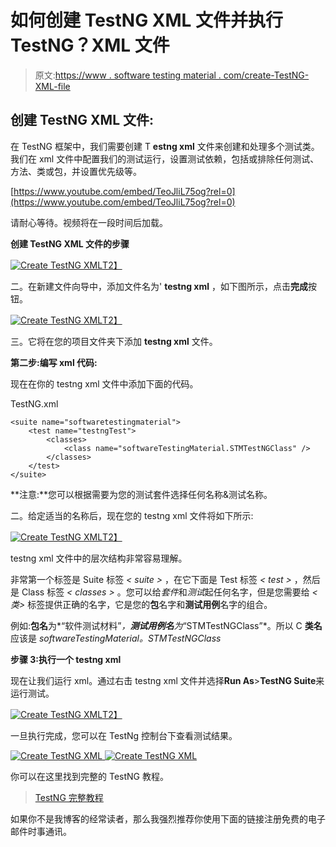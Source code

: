 # 如何创建 TestNG XML 文件并执行 TestNG？XML 文件

> 原文:[https://www . software testing material . com/create-TestNG-XML-file](https://www.softwaretestingmaterial.com/create-testng-xml-file)

## **创建 TestNG XML 文件:**

在 TestNG 框架中，我们需要创建 T **estng xml** 文件来创建和处理多个测试类。我们在 xml 文件中配置我们的测试运行，设置测试依赖，包括或排除任何测试、方法、类或包，并设置优先级等。

[https://www.youtube.com/embed/TeoJliL75og?rel=0](https://www.youtube.com/embed/TeoJliL75og?rel=0)

请耐心等待。视频将在一段时间后加载。

**创建 TestNG XML 文件的步骤**

[![Create TestNG XML](../Images/8f905bc8f23c95094d85a093e813bd33.png "Create TestNG XML")T2】](https://www.softwaretestingmaterial.com/wp-content/uploads/2017/02/create-testng-xml-1.png)

二。在新建文件向导中，添加文件名为' **testng xml** ，如下图所示，点击**完成**按钮。

[![Create TestNG XML](../Images/f5794413f75adc6ea28e43253f0cd28e.png "Create TestNG XML")T2】](https://www.softwaretestingmaterial.com/wp-content/uploads/2017/02/create-testng-xml-2.png)

三。它将在您的项目文件夹下添加 **testng xml** 文件。

**第二步:编写 xml 代码:**

现在在你的 testng xml 文件中添加下面的代码。

TestNG.xml

```
<suite name="softwaretestingmaterial">
	<test name="testngTest">
		<classes>
			<class name="softwareTestingMaterial.STMTestNGClass" />
		</classes>
	</test>
</suite>
```

**注意:**您可以根据需要为您的测试套件选择任何名称&测试名称。

二。给定适当的名称后，现在您的 testng xml 文件将如下所示:

[![Create TestNG XML](../Images/121b94bee167e8bcdf8f62337066a467.png "Create TestNG XML")T2】](https://www.softwaretestingmaterial.com/wp-content/uploads/2017/02/create-testng-xml-3.png)

testng xml 文件中的层次结构非常容易理解。

非常第一个标签是 Suite 标签 *< suite >* ，在它下面是 Test 标签 *< test >* ，然后是 Class 标签 *< classes >* 。您可以给*套件*和*测试*起任何名字，但是您需要给 *<类>* 标签提供正确的名字，它是您的**包**名字和**测试用例**名字的组合。

例如:**包名**为*“软件测试材料”*，**测试用例名**为*“STMTestNGClass”*。所以 C **类名**应该是 *softwareTestingMaterial。STMTestNGClass*

**步骤 3:执行一个 testng xml**

现在让我们运行 xml。通过右击 testng xml 文件并选择**Run As**>**TestNG Suite**来运行测试。

[![Create TestNG XML](../Images/3c579cfff453c21b9c23d30a90bb7fe9.png "Create TestNG XML")T2】](https://www.softwaretestingmaterial.com/wp-content/uploads/2017/02/create-testng-xml-4.png)

一旦执行完成，您可以在 TestNg 控制台下查看测试结果。

[![Create TestNG XML](../Images/420f1d10aff3c8b2157c0cdb23a0ef5f.png "Create TestNG XML") ](https://www.softwaretestingmaterial.com/wp-content/uploads/2017/02/create-testng-xml-5.png) [ ![Create TestNG XML](../Images/b8b7f3a7e0454aa8c3ddcd07d644bd82.png "Create TestNG XML")](https://www.softwaretestingmaterial.com/wp-content/uploads/2017/02/create-testng-xml-6.png)

你可以在这里找到完整的 TestNG 教程。

> [TestNG 完整教程](https://www.softwaretestingmaterial.com/testng-tutorial/)

如果你不是我博客的经常读者，那么我强烈推荐你使用下面的链接注册免费的电子邮件时事通讯。